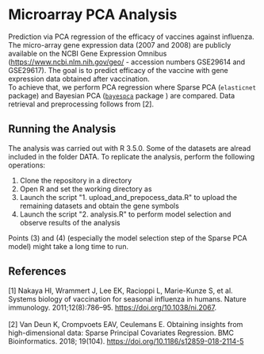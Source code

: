 # Microarray PCA Analysis 

Prediction via PCA regression of the efficacy of vaccines against influenza. The micro-array gene expression data (2007 and 2008) are publicly available on the NCBI Gene Expression Omnibus
(https://www.ncbi.nlm.nih.gov/geo/ - accession numbers GSE29614 and GSE29617). The goal is to predict efficacy of the vaccine with gene expression data obtained after vaccination. <br/>
To achieve that, we perform PCA regression where Sparse PCA (```elasticnet``` package) and Bayesian PCA ([```bayespca```](https://github.com/davidevdt/bayespca) package ) are compared. Data retrieval and preprocessing follows from [2]. 

## Running the Analysis 
The analysis was carried out with R 3.5.0. Some of the datasets are alread included in the folder DATA. To replicate the analysis, perform the following operations: 

1. Clone the repository in a directory <DIRECTORY>
2. Open R and set the working directory as <DIRECTORY>
3. Launch the script "1. upload_and_prepocess_data.R" to upload the remaining datasets and obtain the gene symbols
4. Launch the script "2. analysis.R" to perform model selection and observe results of the analysis 

Points (3) and (4) (especially the model selection step of the Sparse PCA model) might take a long time to run. 


## References 
[1] Nakaya HI, Wrammert J, Lee EK, Racioppi L, Marie-Kunze S, et al. Systems biology of vaccination for seasonal influenza in humans. Nature immunology. 2011;12(8):786–95. https://doi.org/10.1038/ni.2067. <br/><br/>
[2] Van Deun K, Crompvoets EAV, Ceulemans E. Obtaining insights from high-dimensional data: Sparse Principal Covariates Regression. BMC Bioinformatics. 2018; 19(104). https://doi.org/10.1186/s12859-018-2114-5  
